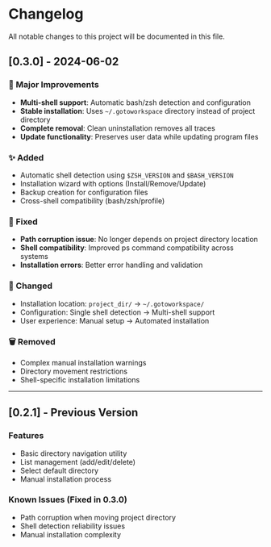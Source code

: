 # Changelog

All notable changes to this project will be documented in this file.

## [0.3.0] - 2024-06-02

### 🚀 Major Improvements
- **Multi-shell support**: Automatic bash/zsh detection and configuration
- **Stable installation**: Uses `~/.gotoworkspace` directory instead of project directory
- **Complete removal**: Clean uninstallation removes all traces
- **Update functionality**: Preserves user data while updating program files

### ✨ Added
- Automatic shell detection using `$ZSH_VERSION` and `$BASH_VERSION`
- Installation wizard with options (Install/Remove/Update)
- Backup creation for configuration files
- Cross-shell compatibility (bash/zsh/profile)

### 🔧 Fixed
- **Path corruption issue**: No longer depends on project directory location
- **Shell compatibility**: Improved ps command compatibility across systems
- **Installation errors**: Better error handling and validation

### 🔄 Changed
- Installation location: `project_dir/` → `~/.gotoworkspace/`
- Configuration: Single shell detection → Multi-shell support
- User experience: Manual setup → Automated installation

### 🗑️ Removed
- Complex manual installation warnings
- Directory movement restrictions
- Shell-specific installation limitations

---

## [0.2.1] - Previous Version

### Features
- Basic directory navigation utility
- List management (add/edit/delete)
- Select default directory
- Manual installation process

### Known Issues (Fixed in 0.3.0)
- Path corruption when moving project directory
- Shell detection reliability issues
- Manual installation complexity 